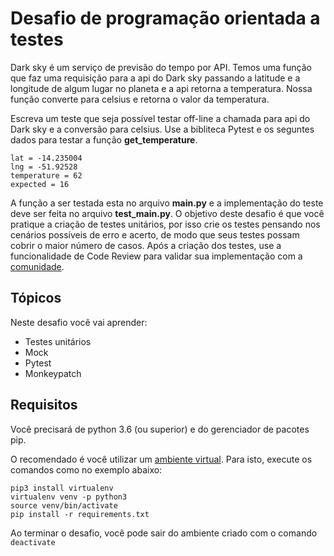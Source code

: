 # Desafio de programação orientada a testes

Dark sky é um serviço de previsão do tempo por API. Temos uma função que faz uma requisição para a api
do Dark sky passando a latitude e a longitude de algum lugar no planeta e a api retorna a temperatura. Nossa função converte para celsius e retorna o valor da temperatura.

Escreva um teste que seja possível testar off-line a chamada para api do Dark sky e a conversão para celsius.
Use a bibliteca Pytest e os seguntes dados para testar a função **get_temperature**.

    lat = -14.235004
    lng = -51.92528
    temperature = 62
    expected = 16

A função a ser testada esta no arquivo **main.py** e a implementação do teste deve ser feita no arquivo **test_main.py**. O objetivo deste desafio é que você pratique a criação de testes unitários, por isso crie os testes pensando nos cenários possíveis de erro e acerto, de modo que seus testes possam cobrir o maior número de casos. Após a criação dos testes, use a funcionalidade de Code Review para validar sua implementação com a [comunidade](https://comunidade.codenation.dev).

## Tópicos

Neste desafio você vai aprender:

- Testes unitários
- Mock
- Pytest
- Monkeypatch

## Requisitos

Você precisará de python 3.6 (ou superior) e do gerenciador de pacotes pip.

O recomendado é você utilizar um [ambiente virtual](https://pythonacademy.com.br/blog/python-e-virtualenv-como-programar-em-ambientes-virtuais). Para isto, execute os comandos como no exemplo abaixo:

    pip3 install virtualenv
    virtualenv venv -p python3
    source venv/bin/activate
    pip install -r requirements.txt

Ao terminar o desafio, você pode sair do ambiente criado com o comando `deactivate`
